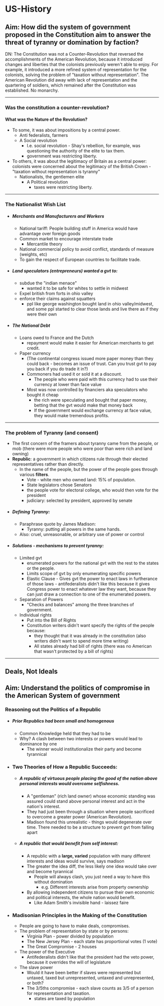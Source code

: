 # US-History

## Aim: How did the system of government proposed in the Constitution aim to answer the threat of tyranny or domination by faction?

DN:
The Constitution was not a Counter-Revolution that reversed the accomplishments of the American Revolution, because it introduced changes and liberties that the colonists previously weren't able to enjoy. For example, it introduced a more refined system of representation for the colonists, solving the problem of "taxation without representation". The American Revolution did away with lack of representation and the quartering of soldiers, which remained after the Constitution was established. No monarchy.

---
### Was the constitution a counter-revolution?
#### What was the Nature of the Revolution?
- To some, it was about impositions by a central power.
	- Anti federalists, farmers
	- A Social revolution
		- I.e. social revolution - Shay's rebellion, for example, was questioning the authority of the elite to tax them.
		- government was restricting liberty.
- To others, it was about the legitimacy of Britain as a central power: colonists were concerned about the legitimacy of the British Crown - "taxation without representation is tyranny"
	- Nationalists, the gentlemen elite
		- A Political revolution
			- taxes were restricting liberty.

---
### The Nationalist Wish List
- ##### Merchants and Manufacturers and Workers
	- National tariff: People building stuff in America would have advantage over foreign goods
	- Common market to encourage interstate trade
		- Mercantile theory
	- National commercial policy to avoid conflict, standards of measure (weights, etc)
	- To gain the respect of European countries to facilitate trade.
- ##### Land speculators (entrepreneurs) wanted a gvt to:
	- subdue the "indian menace"
		- wanted it to be safe for whites to settle in midwest
	- Expel british from forts in ohio valley
	- enforce their claims against squatters
		- ppl like george washington bought land in ohio valley/midwest, and some ppl started to clear those lands and live there as if they were their own
- ##### The National Debt
	- Loans owed to France and the Dutch
		- repayment would make it easier for American merchants to get credit.
	- Paper currency
		- (The continental congress issued more paper money than they could back - becomes an issue of trust. Can you trust gvt to pay you back if you do trade it in?)
		- Commoners had used it or sold it at a discount.
			- The people who were paid with this currency had to use their currency at lower than face value
		- Most was now controlled by financiers aka speculators who bought it cheap
			- the rich were speculating and bought that paper money, betting that the gvt would make that money back
			- If the government would exchange currency at face value, they would make tremendous profits.
	
---
### The problem of Tyranny (and consent)
- The first concern of the framers about tyranny came from the people, or mob (there were more people who were poor than were rich and land owning)
- __Republic__: a government in which citizens rule through their elected representatives rather than directly.
	- In the name of the people, but the power of the people goes through various **filters**.
		- Vote - white men who owned land: 15% of population.
		- State legislators chose Senators
		- the people vote for electoral college, who would then vote for the president
		- judiciary: selected by president, approved by senate
- ##### Defining Tyranny:
	- Paraphrase quote by James Madison:
		- Tyranny: putting all powers in the same hands.
	- Also: cruel, unreasonable, or arbitrary use of power or control
- ##### Solutions - mechanisms to prevent tyranny:
	- Limited gvt
		- enumerated powers for the national gvt with the rest to the states or the people.
		- Limits scope of gvt by only enumerating specific powers
		- Elastic Clause - Gives gvt the power to enact laws in furtherance of those laws - antifederalists didn't like this because it gives Congress power to enact whatever law they want, because they can just draw a connection to one of the enumerated powers.
	- Separation of Powers
		- "Checks and balances" among the three branches of government.
	- Individual rights
		- Put into the Bill of Rights
		- Constitution writers didn't want specify the rights of the people because:
			- they thought that it was already in the constitution (also writers didn't want to spend more time writing)
			- All states already had bill of rights (there was no American that wasn't protected by a bill of rights)

---
## Deals, Not Ideals
## Aim: Understand the politics of compromise in the American System of government

### Reasoning out the Politics of a Republic
- ##### Prior Republics had been small and homogenous
	- Common Knowledge held that they had to be
	- Why? A clash between two interests or powers would lead to dominance by one
		- The winner would institutionalize their party and become tyrannical
- ### Two Theories of How a Republic Succeeds:
	- ##### **A republic of virtuous people** placing the good of the nation above personal interests would overcome selfishness.
		- A "gentleman" (rich land owner) whose economic standing was assured could stand above personal interest and act in the nation's interest.
		- They had just been through a situation where people sacrificed to overcome a greater power (American Revolution).
		- Madison found this unrealistic - things would degenerate over time. There needed to be a structure to prevent gvt from falling apart
	- ##### A republic that would benefit from self interest:
		- A republic with a **large, varied** population with many different interests and ideas would survive, says madison
		- The greater the idea diff, the less likely one idea would take over and become tyrannical
			- People will always clash, you just need a way to have this without domination
				- e.g. Different interests arise from property ownership
		- By allowing independent citizens to pursue their own economic and political interests, the whole nation would benefit.
			- Like Adam Smith's invisible hand - laissez faire
- ### Madisonian Principles in the Making of the Constitution
	- People are going to have to make deals, compromises.
	- The problem of representation by state or by persons:
		- Virginia Plan - power divided by population
		- The New Jersey Plan - each state has proportional votes (1 vote)
		- The Great Compromise - 2 houses
	- The power of the Executive
		- Antifederalists didn't like that the president had the veto power, because it overrides the will of legislature
	- The slave power
		- Would it have been better if slaves were represented but untaxed, taxed but unrepresented, untaxed and unrepresented, or both?
		- The 3/5ths compromise - each slave counts as 3/5 of a person for representation and taxation.
			- states are taxed by population
